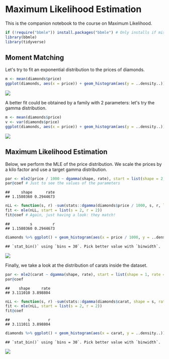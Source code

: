 Maximum Likelihood Estimation
================

This is the companion notebook to the course on Maximum Likelihood.

``` r
if (!require("bbmle")) install.packages("bbmle") # Only installs if missing
library(bbmle)
library(tidyverse)
```

Moment Matching
---------------

Let's try to fit an exponential distribution to the prices of diamonds.

``` r
m <- mean(diamonds$price)
ggplot(diamonds, aes(x = price)) + geom_histogram(aes(y = ..density..)) + stat_function(fun = dexp, args = list(1/m), color = "red")
```

![](https://github.com/shokru/rstats/blob/master/Figures/MM_1-1.png)

A better fit could be obtained by a family with 2 parameters: let's try the gamma distribution.

``` r
m <- mean(diamonds$price)
v <- var(diamonds$price)
ggplot(diamonds, aes(x = price)) + geom_histogram(aes(y = ..density..)) + stat_function(fun = dgamma, args = list(shape = m^2/v, rate = m/v), color = "cyan")
```

![](https://github.com/shokru/rstats/blob/master/Figures/MM_2-1.png)

Maximum Likelihood Estimation
-----------------------------

Below, we perform the MLE of the price distribution. We scale the prices by a kilo factor and use a target gamma distribution.

``` r
par <- mle2(price / 1000 ~ dgamma(shape, rate), start = list(shape = 2, rate = 2), data = diamonds) # Using the new package; WARINING: prices were scaled.
par@coef # Just to see the values of the parameters 
```

    ##     shape      rate 
    ## 1.1580360 0.2944673

``` r
nLL <- function(s, r) -sum(stats::dgamma(diamonds$price / 1000, s, r, log = TRUE)) # Using the old package
fit <- mle(nLL, start = list(s = 2, r = 2))
fit@coef # Again, just having a look: they match!
```

    ##         s         r 
    ## 1.1580360 0.2944673

``` r
diamonds %>% ggplot() + geom_histogram(aes(x = price / 1000, y = ..density..)) + stat_function(fun = dgamma, args = list(shape = fit@coef[1], rate = fit@coef[2]), color = "red")
```

    ## `stat_bin()` using `bins = 30`. Pick better value with `binwidth`.

![](https://github.com/shokru/rstats/blob/master/Figures/first%20estimation-1.png)

Finally, we take a look at the distribution of carats inside the dataset.

``` r
par <- mle2(carat ~ dgamma(shape, rate), start = list(shape = 1, rate = 2), data = diamonds) # Using the new package
par@coef
```

    ##    shape     rate 
    ## 3.111010 3.898804

``` r
nLL <- function(s, r) -sum(stats::dgamma(diamonds$carat, shape = s, rate = r, log = TRUE)) # Using the old package
fit <- mle(nLL, start = list(s = 2, r = 2))
fit@coef
```

    ##        s        r 
    ## 3.111011 3.898804

``` r
diamonds %>% ggplot() + geom_histogram(aes(x = carat, y = ..density..)) + stat_function(fun = dgamma, args = list(shape = fit@coef[1], rate = fit@coef[2]), color = "red")
```

    ## `stat_bin()` using `bins = 30`. Pick better value with `binwidth`.

![](https://github.com/shokru/rstats/blob/master/Figures/second%20estimation-1.png)
